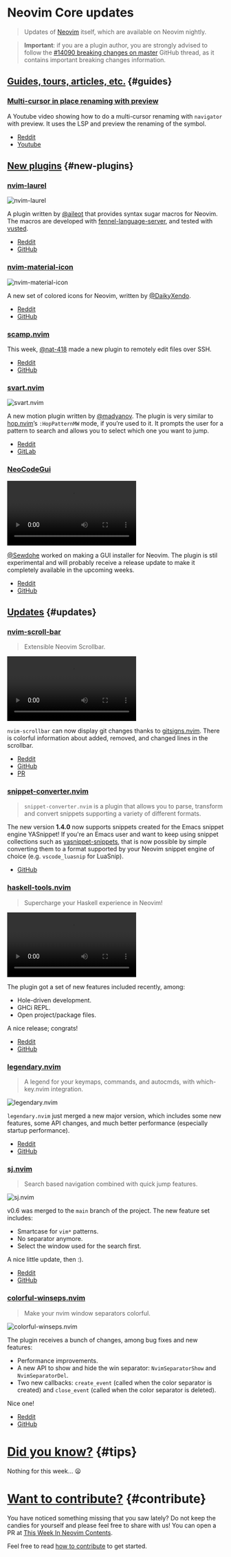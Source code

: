# Neovim Core updates

> Updates of [Neovim](https://neovim.org) itself, which are available on Neovim nightly.

> **Important**: if you are a plugin author, you are strongly advised to follow the
> [#14090 breaking changes on master](https://github.com/neovim/neovim/issues/14090) GitHub thread, as it contains
> important breaking changes information.
## [Guides, tours, articles, etc.](#guides) {#guides}

<h3 id="guide-multi-cursor-preview">
    <a href="#guide-multi-cursor-preview">
        <span class="icon-text">
            <span class="icon">
                <i class="fa-solid fa-lightbulb"></i>
            </span>
            <span>Multi-cursor in place renaming with preview</span>
        </span>
    </a>
</h3>

A Youtube video showing how to do a multi-cursor renaming with `navigator` with preview. It uses the LSP and preview the
renaming of the symbol.

- [Reddit](https://www.reddit.com/r/neovim/comments/yon4b7/multicursor_in_place_renaming_symbol_with_preview/)
- [Youtube](https://www.youtube.com/watch?v=FpYfyYD8lAo)

## [New plugins](#new-plugins) {#new-plugins}

<h3 id="new-nvim-laurel">
    <a href="#new-nvim-laurel">
        <span class="icon-text">
            <span class="icon">
                <i class="fa-solid fa-book"></i>
            </span>
            <span>nvim-laurel</span>
        </span>
    </a>
</h3>

![nvim-laurel](https://user-images.githubusercontent.com/46470475/200104542-629da3b9-41de-435c-b665-b609199a5fd4.png)

A plugin written by [@aileot](https://github.com/aileot) that provides syntax sugar macros for Neovim. The macros are
developed with [fennel-language-server](https://github.com/rydesun/fennel-language-server), and tested with
[vusted](https://github.com/notomo/vusted).

- [Reddit](https://www.reddit.com/r/neovim/comments/ysb3we/nvimlaurel_another_set_of_syntax_sugar_macros_in/)
- [GitHub](https://github.com/aileot/nvim-laurel)

<h3 id="new-nvim-material-icon">
    <a href="#new-nvim-material-icon">
        <span class="icon-text">
            <span class="icon">
                <i class="fa-solid fa-book"></i>
            </span>
            <span>nvim-material-icon</span>
        </span>
    </a>
</h3>

![nvim-material-icon](https://user-images.githubusercontent.com/46809008/201246284-316406cb-251c-484a-8c61-1d3f9390fdcb.png)

A new set of colored icons for Neovim, written by [@DaikyXendo](https://github.com/DaikyXendo).

- [Reddit](https://www.reddit.com/r/neovim/comments/yr1jht/nvimmaterialicon_better_file_icon_for_nvim/)
- [GitHub](https://github.com/DaikyXendo/nvim-material-icon)

<h3 id="new-scamp.nvim">
    <a href="#new-scamp.nvim">
        <span class="icon-text">
            <span class="icon">
                <i class="fa-solid fa-book"></i>
            </span>
            <span>scamp.nvim</span>
        </span>
    </a>
</h3>

This week, [@nat-418](https://github.com/nat-418) made a new plugin to remotely edit files over SSH.

- [Reddit](https://www.reddit.com/r/neovim/comments/yqo76i/new_plugin_scampnvim_remotely_edit_files_using_scp/)
- [GitHub](https://github.com/nat-418/scamp.nvim)

<h3 id="new-svart.nvim">
    <a href="#new-svart.nvim">
        <span class="icon-text">
            <span class="icon">
                <i class="fa-solid fa-book"></i>
            </span>
            <span>svart.nvim</span>
        </span>
    </a>
</h3>

![svart.nvim](https://gitlab.com/madyanov/svart.nvim/uploads/e18283000accf0281d34ac77b1a46aa4/output.gif)

A new motion plugin written by [@madyanov](https://gitlab.com/madyanov). The plugin is very similar to
[hop.nvim](https://github.com/phaazon/hop.nvim)’s `:HopPatternMW` mode, if you’re used to it. It prompts the user for a
pattern to search and allows you to select which one you want to jump.

- [Reddit](https://www.reddit.com/r/neovim/comments/yq9snx/svartnvim_jump_to_any_location/)
- [GitLab](https://gitlab.com/madyanov/svart.nvim)

<h3 id="new-NeoCodeGui">
    <a href="#new-NeoCodeGui">
        <span class="icon-text">
            <span class="icon">
                <i class="fa-solid fa-book"></i>
            </span>
            <span>NeoCodeGui</span>
        </span>
    </a>
</h3>

<video controls>
  <source
    src="https://user-images.githubusercontent.com/506592/201532583-b5a95b62-9df0-43e9-9df5-392eb3d93abf.mp4"
  >
</video>

[@Sewdohe](https://github.com/Sewdohe) worked on making a GUI installer for Neovim. The plugin is stil experimental and
will probably receive a release update to make it completely available in the upcoming weeks.

- [Reddit](https://www.reddit.com/r/neovim/comments/ytlemw/working_on_a_gui_installer_for_my_neovim_config/)
- [GitHub](https://github.com/Sewdohe/NeoCodeGUI)

## [Updates](#updates) {#updates}

<h3 id="update-nvim-scroll-bar">
    <a href="#update-nvim-scroll-bar">
        <span class="icon-text">
            <span class="icon">
                <i class="fa-solid fa-book"></i>
            </span>
            <span>nvim-scroll-bar</span>
        </span>
    </a>
</h3>

> Extensible Neovim Scrollbar.

<video controls>
  <source
    src="https://user-images.githubusercontent.com/889383/201465733-e93e4752-d007-4e4c-9d65-9776826b3a25.mp4"
  >
</video>

`nvim-scrollbar` can now display git changes thanks to [gitsigns.nvim](https://github.com/lewis6991/gitsigns.nvim).
There is colorful information about added, removed, and changed lines in the scrollbar.

- [Reddit](https://www.reddit.com/r/neovim/comments/yt0v35/nvimscrollbar_and_gitsignsnvim_integration/)
- [GitHub](https://github.com/petertriho/nvim-scrollbar)
- [PR](https://github.com/petertriho/nvim-scrollbar/pull/60)

<h3 id="update-snippet-converter.nvim">
    <a href="#update-snippet-converter.nvim">
        <span class="icon-text">
            <span class="icon">
                <i class="fa-solid fa-book"></i>
            </span>
            <span>snippet-converter.nvim</span>
        </span>
    </a>
</h3>

> `snippet-converter.nvim` is a plugin that allows you to parse, transform and convert snippets supporting a variety of
> different formats.

The new version **1.4.0** now supports snippets created for the Emacs snippet engine YASnippet! If you're an Emacs user
and want to keep using snippet collections such as
[yasnippet-snippets](https://github.com/AndreaCrotti/yasnippet-snippets), that is now possible by simple converting
them to a format supported by your Neovim snippet engine of choice (e.g. `vscode_luasnip` for LuaSnip).

- [GitHub](https://github.com/smjonas/snippet-converter.nvim)

<h3 id="update-haskell-tools.nvim">
    <a href="#update-haskell-tools.nvim">
        <span class="icon-text">
            <span class="icon">
                <i class="fa-solid fa-book"></i>
            </span>
            <span>haskell-tools.nvim</span>
        </span>
    </a>
</h3>

> Supercharge your Haskell experience in Neovim!

<video controls>
  <source
    src="https://user-images.githubusercontent.com/506592/201532024-76e87d8c-6f0f-46cc-bc23-11c2ceb1ad91.mp4"
  >
</video>

The plugin got a set of new features included recently, among:

- Hole-driven development.
- GHCi REPL.
- Open project/package files.

A nice release; congrats!

- [Reddit](https://www.reddit.com/r/neovim/comments/yqt92j/haskelltoolsnvim_new_feature_release_120/)
- [GitHub](https://github.com/MrcJkb/haskell-tools.nvim)

<h3 id="update-legendary.nvim">
    <a href="#update-legendary.nvim">
        <span class="icon-text">
            <span class="icon">
                <i class="fa-solid fa-book"></i>
            </span>
            <span>legendary.nvim</span>
        </span>
    </a>
</h3>

> A legend for your keymaps, commands, and autocmds, with which-key.nvim integration.

![legendary.nvim](https://user-images.githubusercontent.com/8648891/200827633-7009f5f3-e126-491c-88bd-73a0287978c4.gif)

`legendary.nvim` just merged a new major version, which includes some new features, some API changes, and much better
performance (especially startup performance).

- [Reddit](https://www.reddit.com/r/neovim/comments/yqiefg/legendarynvim_now_much_faster_with_new_features/)
- [GitHub](https://github.com/mrjones2014/legendary.nvim)

<h3 id="update-sj.nvim">
    <a href="#update-sj.nvim">
        <span class="icon-text">
            <span class="icon">
                <i class="fa-solid fa-book"></i>
            </span>
            <span>sj.nvim</span>
        </span>
    </a>
</h3>

> Search based navigation combined with quick jump features.

![sj.nvim](https://user-images.githubusercontent.com/111681540/197946515-e2818592-bf3d-439a-99f3-8c9eabd2fbce.gif)

v0.6 was merged to the `main` branch of the project. The new feature set includes:

- Smartcase for `vim*` patterns.
- No separator anymore.
- Select the window used for the search first.

A nice little update, then :).

- [Reddit](https://www.reddit.com/r/neovim/comments/ytl4j9/sjnvim_search_based_navigation_combined_with/)
- [GitHub](https://github.com/woosaaahh/sj.nvim)

<h3 id="update-colorful-winseps.nvim">
    <a href="#update-colorful-winseps.nvim">
        <span class="icon-text">
            <span class="icon">
                <i class="fa-solid fa-book"></i>
            </span>
            <span>colorful-winseps.nvim</span>
        </span>
    </a>
</h3>

> Make your nvim window separators colorful.

![colorful-winseps.nvim](https://user-images.githubusercontent.com/506592/201532707-83207042-e010-463e-8da7-90634468980d.png)

The plugin receives a bunch of changes, among bug fixes and new features:

- Performance improvements.
- A new API to show and hide the win separator: `NvimSeparatorShow` and `NvimSeparatorDel`.
- Two new callbacks: `create_event` (called when the color separator is created) and `close_event` (called when the
  color separator is deleted).

Nice one!

- [Reddit](https://www.reddit.com/r/neovim/comments/ytbfsr/colorfulwinsepnvim_updates$/)
- [GitHub](https://github.com/nvim-zh/colorful-winsep.nvim)

# [Did you know?](#tips) {#tips}

Nothing for this week… 😦
# [Want to contribute?](#contribute) {#contribute}

You have noticed something missing that you saw lately? Do not keep the candies for yourself and please feel free to
share with us! You can open a PR at [This Week In Neovim Contents](https://github.com/phaazon/this-week-in-neovim-contents).

Feel free to read [how to contribute](https://github.com/phaazon/this-week-in-neovim-contents#how-to-contribute)
to get started.
